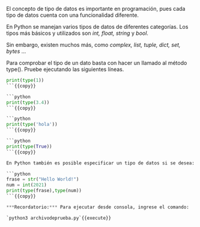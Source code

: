 


El concepto de tipo de datos es importante en programación, pues cada tipo de datos cuenta con una funcionalidad diferente.

En Python se manejan varios tipos de datos de diferentes categorías. Los tipos más básicos y utilizados son *int, float, string* y *bool*.

Sin embargo, existen muchos más, como *complex, list, tuple, dict, set, bytes* ...

Para comprobar el tipo de un dato basta con hacer un llamado al método type(). Pruebe ejecutando las siguientes líneas.


```python
print(type(1))
```{{copy}}

```python
print(type(3.4))
```{{copy}}

```python
print(type('hola'))
```{{copy}}

```python
print(type(True))
```{{copy}}

En Python también es posible especificar un tipo de datos si se desea:

```python
frase = str("Hello World!")
num = int(2021)
print(type(frase),type(num))
```{{copy}}

***Recordatorio:*** Para ejecutar desde consola, ingrese el comando:

`python3 archivodeprueba.py`{{execute}}
